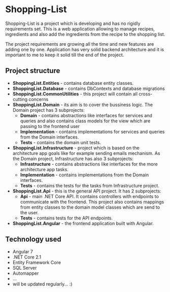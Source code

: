 # Shopping-List

Shopping-List is a project which is developing and has no rigidly requirements set. This is a web application allowing to manage recipes, ingredients and also add the ingredients from the recipe to the shopping list.

The project requirements are growing all the time and new features are adding one by one. Application has very solid backend architecture and it is important to me to keep it solid till the end of the project.

## Project structure
* **ShoppingList.Entities** - contains database entity classes.
* **ShoppingList.Database** - contains DbContexts and database migrations
* **ShoppingList.CommonUtilities** - this project will contain all cross-cutting concerns
* **ShoppingList.Domain** - its aim is to cover the bussiness logic. The Domain project has 3 subprojects:
  - **Domain** - contains abstractions like interfaces for services and queries and also contains class models for the view which are passing to the frontend user
  - **Implementation** -  contains implementations for services and queries from the Domain interfaces.
  - **Tests** - contains the domain unit tests.
* **ShoppingList.Infrastructure** - project which is based on the architecture app goals like for example sending emails mechanism. As the Domain project, Infrastructure has also 3 subprojects:
  - **Infrastructure** - contains abstractions like interfaces for the more architecture app tasks.
  - **Implementation** -  contains implementations from the Domain interfaces.
  - **Tests** - contains the tests for the tasks from Infrastructure project.
* **ShoppingList.Api** - this is the general API project. It has 2 subprojects:
  - **Api** - main .NET Core API. It contains controllers with endpoints to communicate with the frontend. This project also contains mappings from entity classes to the domain model classes which are send to the user.
  - **Tests** - contains tests for the API endpoints.
* **ShoppingList.Angular** - the frontend application built with Angular.


## Technology used

* Angular 7
* .NET Core 2.1
* Entity Framework Core
* SQL Server
* Automapper
* ...
* will be updated regularly... :)
